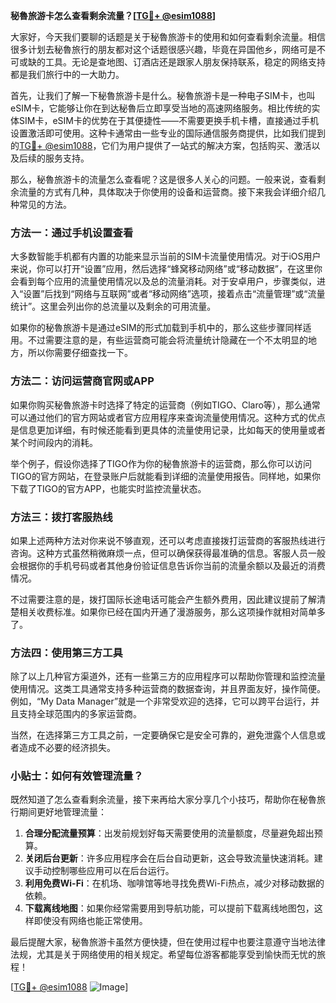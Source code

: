 **秘魯旅游卡怎么查看剩余流量？[[TG💪+ @esim1088](https://t.me/s/esim1088)]**

大家好，今天我们要聊的话题是关于秘魯旅游卡的使用和如何查看剩余流量。相信很多计划去秘魯旅行的朋友都对这个话题很感兴趣，毕竟在异国他乡，网络可是不可或缺的工具。无论是查地图、订酒店还是跟家人朋友保持联系，稳定的网络支持都是我们旅行中的一大助力。

首先，让我们了解一下秘魯旅游卡是什么。秘魯旅游卡是一种电子SIM卡，也叫eSIM卡，它能够让你在到达秘魯后立即享受当地的高速网络服务。相比传统的实体SIM卡，eSIM卡的优势在于其便捷性——不需要更换手机卡槽，直接通过手机设置激活即可使用。这种卡通常由一些专业的国际通信服务商提供，比如我们提到的[TG💪+ @esim1088](https://t.me/s/esim1088)，它们为用户提供了一站式的解决方案，包括购买、激活以及后续的服务支持。

那么，秘魯旅游卡的流量怎么查看呢？这是很多人关心的问题。一般来说，查看剩余流量的方式有几种，具体取决于你使用的设备和运营商。接下来我会详细介绍几种常见的方法。

### 方法一：通过手机设置查看

大多数智能手机都有内置的功能来显示当前的SIM卡流量使用情况。对于iOS用户来说，你可以打开“设置”应用，然后选择“蜂窝移动网络”或“移动数据”，在这里你会看到每个应用的流量使用情况以及总的流量消耗。对于安卓用户，步骤类似，进入“设置”后找到“网络与互联网”或者“移动网络”选项，接着点击“流量管理”或“流量统计”。这里会列出你的总流量以及剩余的可用流量。

如果你的秘魯旅游卡是通过eSIM的形式加载到手机中的，那么这些步骤同样适用。不过需要注意的是，有些运营商可能会将流量统计隐藏在一个不太明显的地方，所以你需要仔细查找一下。

### 方法二：访问运营商官网或APP

如果你购买秘魯旅游卡时选择了特定的运营商（例如TIGO、Claro等），那么通常可以通过他们的官方网站或者官方应用程序来查询流量使用情况。这种方式的优点是信息更加详细，有时候还能看到更具体的流量使用记录，比如每天的使用量或者某个时间段内的消耗。

举个例子，假设你选择了TIGO作为你的秘魯旅游卡的运营商，那么你可以访问TIGO的官方网站，在登录账户后就能看到详细的流量使用报告。同样地，如果你下载了TIGO的官方APP，也能实时监控流量状态。

### 方法三：拨打客服热线

如果上述两种方法对你来说不够直观，还可以考虑直接拨打运营商的客服热线进行咨询。这种方式虽然稍微麻烦一点，但可以确保获得最准确的信息。客服人员一般会根据你的手机号码或者其他身份验证信息告诉你当前的流量余额以及最近的消费情况。

不过需要注意的是，拨打国际长途电话可能会产生额外费用，因此建议提前了解清楚相关收费标准。如果你已经在国内开通了漫游服务，那么这项操作就相对简单多了。

### 方法四：使用第三方工具

除了以上几种官方渠道外，还有一些第三方的应用程序可以帮助你管理和监控流量使用情况。这类工具通常支持多种运营商的数据查询，并且界面友好，操作简便。例如，“My Data Manager”就是一个非常受欢迎的选择，它可以跨平台运行，并且支持全球范围内的多家运营商。

当然，在选择第三方工具之前，一定要确保它是安全可靠的，避免泄露个人信息或者造成不必要的经济损失。

### 小贴士：如何有效管理流量？

既然知道了怎么查看剩余流量，接下来再给大家分享几个小技巧，帮助你在秘魯旅行期间更好地管理流量：

1. **合理分配流量预算**：出发前规划好每天需要使用的流量额度，尽量避免超出预算。
2. **关闭后台更新**：许多应用程序会在后台自动更新，这会导致流量快速消耗。建议手动控制哪些应用可以在后台运行。
3. **利用免费Wi-Fi**：在机场、咖啡馆等地寻找免费Wi-Fi热点，减少对移动数据的依赖。
4. **下载离线地图**：如果你经常需要用到导航功能，可以提前下载离线地图包，这样即使没有网络也能正常使用。

最后提醒大家，秘魯旅游卡虽然方便快捷，但在使用过程中也要注意遵守当地法律法规，尤其是关于网络使用的相关规定。希望每位游客都能享受到愉快而无忧的旅程！

[[TG💪+ @esim1088](https://t.me/s/esim1088) ![Image](https://i.postimg.cc/4NQfJmqS/Snipaste-2025-05-13-00-14-12.png)]